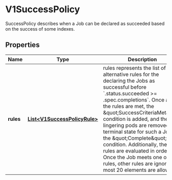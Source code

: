 

# V1SuccessPolicy

SuccessPolicy describes when a Job can be declared as succeeded based on the success of some indexes.

## Properties

| Name | Type | Description | Notes |
|------------ | ------------- | ------------- | -------------|
|**rules** | [**List&lt;V1SuccessPolicyRule&gt;**](V1SuccessPolicyRule.md) | rules represents the list of alternative rules for the declaring the Jobs as successful before &#x60;.status.succeeded &gt;&#x3D; .spec.completions&#x60;. Once any of the rules are met, the \&quot;SuccessCriteriaMet\&quot; condition is added, and the lingering pods are removed. The terminal state for such a Job has the \&quot;Complete\&quot; condition. Additionally, these rules are evaluated in order; Once the Job meets one of the rules, other rules are ignored. At most 20 elements are allowed. |  |




